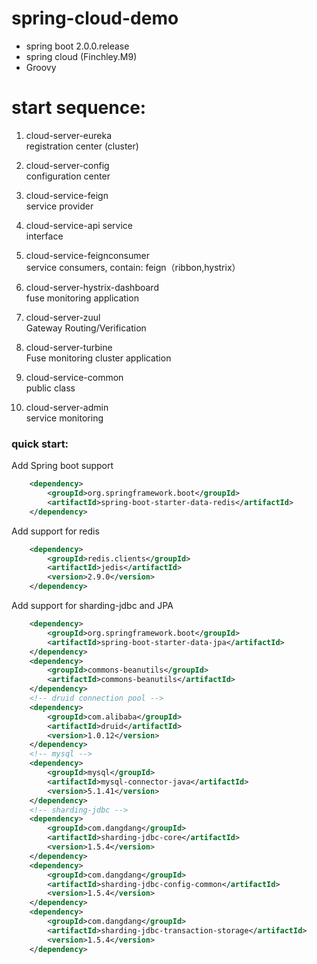 # spring-cloud-demo
+ spring boot 2.0.0.release
+ spring cloud (Finchley.M9)
+ Groovy

# start sequence:   
1.  cloud-server-eureka               
    registration center (cluster)
    
2.  cloud-server-config               
    configuration center  
    
3.  cloud-service-feign               
    service provider     
    
4.  cloud-service-api service         
    interface        
    
5.  cloud-service-feignconsumer       
    service consumers, contain: feign（ribbon,hystrix）
            
6.  cloud-server-hystrix-dashboard    
    fuse monitoring application
       
7.  cloud-server-zuul                 
    Gateway Routing/Verification
        
8.  cloud-server-turbine              
    Fuse monitoring cluster application
       
9.  cloud-service-common              
    public class
    
10. cloud-server-admin                
    service monitoring

### quick start:
Add Spring boot support
```xml
    <dependency>
        <groupId>org.springframework.boot</groupId>
        <artifactId>spring-boot-starter-data-redis</artifactId>
    </dependency>
```

Add support for redis
```xml
    <dependency>
        <groupId>redis.clients</groupId>
        <artifactId>jedis</artifactId>
        <version>2.9.0</version>
    </dependency>
```

Add support for sharding-jdbc and JPA
```xml
    <dependency>
        <groupId>org.springframework.boot</groupId>
        <artifactId>spring-boot-starter-data-jpa</artifactId>
    </dependency>
    <dependency>
        <groupId>commons-beanutils</groupId>
        <artifactId>commons-beanutils</artifactId>
    </dependency>
    <!-- druid connection pool -->
    <dependency>
        <groupId>com.alibaba</groupId>
        <artifactId>druid</artifactId>
        <version>1.0.12</version>
    </dependency>
    <!-- mysql -->
    <dependency>
        <groupId>mysql</groupId>
        <artifactId>mysql-connector-java</artifactId>
        <version>5.1.41</version>
    </dependency>
    <!-- sharding-jdbc -->
    <dependency>
        <groupId>com.dangdang</groupId>
        <artifactId>sharding-jdbc-core</artifactId>
        <version>1.5.4</version>
    </dependency>
    <dependency>
        <groupId>com.dangdang</groupId>
        <artifactId>sharding-jdbc-config-common</artifactId>
        <version>1.5.4</version>
    </dependency>
    <dependency>
        <groupId>com.dangdang</groupId>
        <artifactId>sharding-jdbc-transaction-storage</artifactId>
        <version>1.5.4</version>
    </dependency>
```